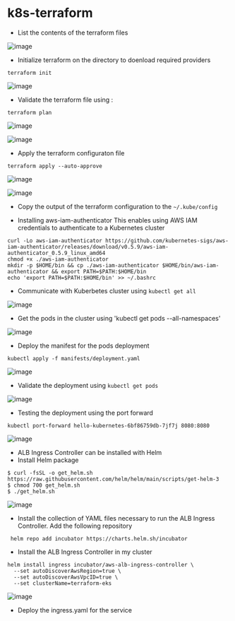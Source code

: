 # k8s-terraform



* List the contents of the terraform files 

![image](https://user-images.githubusercontent.com/71001536/201485457-2d2c7966-dd32-495b-bbde-20ca274cee86.png)


* Initialize terraform on the directory to doenload required providers

`terraform init`

![image](https://user-images.githubusercontent.com/71001536/201486591-0425184d-39a6-448a-8ab0-2135a73729c3.png)


* Validate the terraform file using :

` terraform plan `

![image](https://user-images.githubusercontent.com/71001536/201486561-a89b6837-4eaf-4d7f-a09b-00525da790ef.png)


![image](https://user-images.githubusercontent.com/71001536/201486498-bfc1c69a-2471-40bd-972e-5a97b6c00f92.png)

* Apply the terraform configuraton file 

`terraform apply --auto-approve`

![image](https://user-images.githubusercontent.com/71001536/201489323-a0aa9335-df43-4cb9-bc0c-e63f3a41b502.png)


![image](https://user-images.githubusercontent.com/71001536/201489766-5903a5b3-4d0f-4d86-afdc-774d032507ce.png)

* Copy the output of the terraform configuration to the  `~/.kube/config`

* Installing aws-iam-authenticator
This enables using AWS IAM credentials to authenticate to a Kubernetes cluster 

```
curl -Lo aws-iam-authenticator https://github.com/kubernetes-sigs/aws-iam-authenticator/releases/download/v0.5.9/aws-iam-authenticator_0.5.9_linux_amd64
chmod +x ./aws-iam-authenticator
mkdir -p $HOME/bin && cp ./aws-iam-authenticator $HOME/bin/aws-iam-authenticator && export PATH=$PATH:$HOME/bin
echo 'export PATH=$PATH:$HOME/bin' >> ~/.bashrc
```

* Communicate with Kuberbetes cluster  using `kubectl get all `

![image](https://user-images.githubusercontent.com/71001536/201511347-0b94734a-5d23-4937-aa9b-9e2305e1b04e.png)

* Get the pods in the cluster using 'kubectl get pods --all-namespaces'

![image](https://user-images.githubusercontent.com/71001536/201511439-ca332277-8e27-412d-a724-64633e878a0b.png)

* Deploy the manifest for the pods deployment 

`kubectl apply -f manifests/deployment.yaml`

![image](https://user-images.githubusercontent.com/71001536/201511860-4c441d9a-e3dd-4117-b0ad-390a0dd5c5a0.png)

* Validate the deployment using `kubectl get pods`

![image](https://user-images.githubusercontent.com/71001536/201511930-526d28dd-2224-4fa2-8ba1-c2e42553c9b0.png)

* Testing the deployment using the port forward 

`kubectl port-forward hello-kubernetes-6bf86759db-7jf7j 8080:8080`

![image](https://user-images.githubusercontent.com/71001536/201512080-c3041251-00a5-407f-bfa1-9af2f28c0fd9.png)

*  ALB Ingress Controller can be installed with Helm 
* Install Helm package
```
$ curl -fsSL -o get_helm.sh https://raw.githubusercontent.com/helm/helm/main/scripts/get-helm-3
$ chmod 700 get_helm.sh
$ ./get_helm.sh
```

![image](https://user-images.githubusercontent.com/71001536/201512846-f9bf14a7-da44-4c51-9519-4b742d6f0faa.png)

* Install the collection of YAML files necessary to run the ALB Ingress Controller. Add the following repository

` helm repo add incubator https://charts.helm.sh/incubator`

* Install the ALB Ingress Controller in my cluster

```
helm install ingress incubator/aws-alb-ingress-controller \
  --set autoDiscoverAwsRegion=true \
  --set autoDiscoverAwsVpcID=true \
  --set clusterName=terraform-eks
```

![image](https://user-images.githubusercontent.com/71001536/201513262-6fa01543-1609-4715-8f46-6cc9f60ab7f5.png)

* Deploy the ingress.yaml for the service









